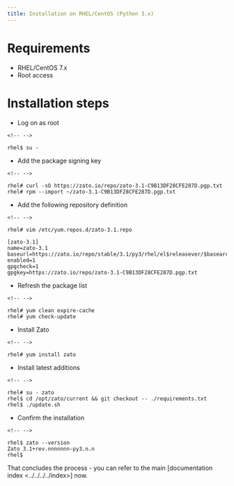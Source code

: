 ```yaml
---
title: Installation on RHEL/CentOS (Python 3.x)
---
```


Requirements
============

-   RHEL/CentOS 7.x
-   Root access

Installation steps
==================

-   Log on as root

```{=html}
<!-- -->
```
    rhel$ su -

-   Add the package signing key

```{=html}
<!-- -->
```
    rhel# curl -sO https://zato.io/repo/zato-3.1-C9B13DF28CFE287D.pgp.txt
    rhel# rpm --import ~/zato-3.1-C9B13DF28CFE287D.pgp.txt

-   Add the following repository definition

```{=html}
<!-- -->
```
    rhel# vim /etc/yum.repos.d/zato-3.1.repo

    [zato-3.1]
    name=zato-3.1
    baseurl=https://zato.io/repo/stable/3.1/py3/rhel/el$releasever/$basearch
    enabled=1
    gpgcheck=1
    gpgkey=https://zato.io/repo/zato-3.1-C9B13DF28CFE287D.pgp.txt

-   Refresh the package list

```{=html}
<!-- -->
```
    rhel# yum clean expire-cache
    rhel# yum check-update

-   Install Zato

```{=html}
<!-- -->
```
    rhel# yum install zato

-   Install latest additions

```{=html}
<!-- -->
```
    rhel# su - zato
    rhel$ cd /opt/zato/current && git checkout -- ./requirements.txt
    rhel$ ./update.sh

-   Confirm the installation

```{=html}
<!-- -->
```
    rhel$ zato --version
    Zato 3.1+rev.nnnnnnn-py3.n.n
    rhel$

That concludes the process - you can refer to the main
[documentation index \<../../../../index\>]
now.
